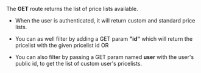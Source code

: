 The **GET** route returns the list of price lists available. 
- When the user is authenticated, it will return custom and standard price lists. 

- You can as well filter by adding a GET param **"id"** which will return the pricelist with the given pricelist id OR
- You can also filter by passing a GET param named **user** with the user's public id, to get the list of custom user's pricelists.
  